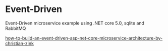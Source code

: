 # Event-Driven
Event-Driven microservice example using .NET core 5.0, sqlite and RabbitMQ

[how-to-build-an-event-driven-asp-net-core-microservice-architecture-by-christian-zink](https://itnext.io/how-to-build-an-event-driven-asp-net-core-microservice-architecture-e0ef2976f33f)
